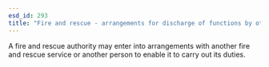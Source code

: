 ```yaml
---
esd_id: 293
title: "Fire and rescue - arrangements for discharge of functions by others"
---
```


A fire and rescue authority may enter into arrangements with another fire and rescue service or another person to enable it to carry out its duties.

